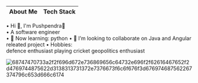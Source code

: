 |                              About Me                                                    |                           Tech Stack                           |
|----------------------------------------------------------------------------------------- |-----------------------------------------------------------------|
  • Hi 👋, I'm Pushpendra🌸                                                                                                      
  • A software engineer                                                                                                                                          
  • 🌱 Now learning:
   python 
  • 💞️ I’m looking to collaborate on Java and Angular releated project
  • Hobbies:                        
  defence enthusiast
  playing cricket
  geopolitics enthusiast

![68747470733a2f2f696d672e736869656c64732e696f2f62616467652f2d4769744875622d3138313731372e7376673f6c6f676f3d676974687562267374796c653d666c6174](https://user-images.githubusercontent.com/90126123/192773775-9ccc21ce-08cc-460e-a911-d85a3db42e7e.svg)
